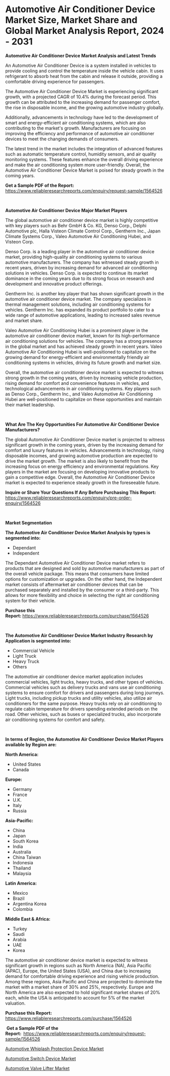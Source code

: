 <p><h1>Automotive Air Conditioner Device Market Size, Market Share and Global Market Analysis Report, 2024 - 2031</h1></p><p><strong>Automotive Air Conditioner Device Market Analysis and Latest Trends</strong></p>
<p><p>An Automotive Air Conditioner Device is a system installed in vehicles to provide cooling and control the temperature inside the vehicle cabin. It uses refrigerant to absorb heat from the cabin and release it outside, providing a comfortable driving experience for passengers. </p><p>The Automotive Air Conditioner Device Market is experiencing significant growth, with a projected CAGR of 10.4% during the forecast period. This growth can be attributed to the increasing demand for passenger comfort, the rise in disposable income, and the growing automotive industry globally. </p><p>Additionally, advancements in technology have led to the development of smart and energy-efficient air conditioning systems, which are also contributing to the market's growth. Manufacturers are focusing on improving the efficiency and performance of automotive air conditioner devices to meet the changing demands of consumers.</p><p>The latest trend in the market includes the integration of advanced features such as automatic temperature control, humidity sensors, and air quality monitoring systems. These features enhance the overall driving experience and make the air conditioning system more user-friendly. Overall, the Automotive Air Conditioner Device Market is poised for steady growth in the coming years.</p></p>
<p><strong>Get a Sample PDF of the Report:&nbsp;</strong> <a href="https://www.reliableresearchreports.com/enquiry/request-sample/1564526">https://www.reliableresearchreports.com/enquiry/request-sample/1564526</a></p>
<p>&nbsp;</p>
<p><strong>Automotive Air Conditioner Device Major Market Players</strong></p>
<p><p>The global automotive air conditioner device market is highly competitive with key players such as Behr GmbH & Co. KG, Denso Corp., Delphi Automotive plc, Halla Visteon Climate Control Corp., Gentherm Inc., Japan Climate Systems Corp., Valeo Automotive Air Conditioning Hubei, and Visteon Corp.</p><p>Denso Corp. is a leading player in the automotive air conditioner device market, providing high-quality air conditioning systems to various automotive manufacturers. The company has witnessed steady growth in recent years, driven by increasing demand for advanced air conditioning solutions in vehicles. Denso Corp. is expected to continue its market dominance in the coming years due to its strong focus on research and development and innovative product offerings.</p><p>Gentherm Inc. is another key player that has shown significant growth in the automotive air conditioner device market. The company specializes in thermal management solutions, including air conditioning systems for vehicles. Gentherm Inc. has expanded its product portfolio to cater to a wide range of automotive applications, leading to increased sales revenue and market share.</p><p>Valeo Automotive Air Conditioning Hubei is a prominent player in the automotive air conditioner device market, known for its high-performance air conditioning solutions for vehicles. The company has a strong presence in the global market and has achieved steady growth in recent years. Valeo Automotive Air Conditioning Hubei is well-positioned to capitalize on the growing demand for energy-efficient and environmentally friendly air conditioning systems in vehicles, driving its future growth and market size.</p><p>Overall, the automotive air conditioner device market is expected to witness strong growth in the coming years, driven by increasing vehicle production, rising demand for comfort and convenience features in vehicles, and technological advancements in air conditioning systems. Key players such as Denso Corp., Gentherm Inc., and Valeo Automotive Air Conditioning Hubei are well-positioned to capitalize on these opportunities and maintain their market leadership.</p></p>
<p>&nbsp;</p>
<p><strong>What Are The Key Opportunities For Automotive Air Conditioner Device Manufacturers?</strong></p>
<p><p>The global Automotive Air Conditioner Device market is projected to witness significant growth in the coming years, driven by the increasing demand for comfort and luxury features in vehicles. Advancements in technology, rising disposable incomes, and growing automotive production are expected to drive the market growth. The market is also likely to benefit from the increasing focus on energy efficiency and environmental regulations. Key players in the market are focusing on developing innovative products to gain a competitive edge. Overall, the Automotive Air Conditioner Device market is expected to experience steady growth in the foreseeable future.</p></p>
<p><strong>Inquire or Share Your Questions If Any Before Purchasing This Report:</strong> <a href="https://www.reliableresearchreports.com/enquiry/pre-order-enquiry/1564526">https://www.reliableresearchreports.com/enquiry/pre-order-enquiry/1564526</a></p>
<p>&nbsp;</p>
<p><strong>Market Segmentation</strong></p>
<p><strong>The Automotive Air Conditioner Device Market Analysis by types is segmented into:</strong></p>
<p><ul><li>Dependant</li><li>Independent</li></ul></p>
<p><p>The Dependant Automotive Air Conditioner Device market refers to products that are designed and sold by automotive manufacturers as part of the overall vehicle package. This means that consumers have limited options for customization or upgrades. On the other hand, the Independent market consists of aftermarket air conditioner devices that can be purchased separately and installed by the consumer or a third-party. This allows for more flexibility and choice in selecting the right air conditioning system for their vehicle.</p></p>
<p><strong>Purchase this Report:&nbsp;</strong><a href="https://www.reliableresearchreports.com/purchase/1564526">https://www.reliableresearchreports.com/purchase/1564526</a></p>
<p>&nbsp;</p>
<p><strong>The Automotive Air Conditioner Device Market Industry Research by Application is segmented into:</strong></p>
<p><ul><li>Commercial Vehicle</li><li>Light Truck</li><li>Heavy Truck</li><li>Others</li></ul></p>
<p><p>The automotive air conditioner device market application includes commercial vehicles, light trucks, heavy trucks, and other types of vehicles. Commercial vehicles such as delivery trucks and vans use air conditioning systems to ensure comfort for drivers and passengers during long journeys. Light trucks, including pickup trucks and utility vehicles, also utilize air conditioners for the same purpose. Heavy trucks rely on air conditioning to regulate cabin temperature for drivers spending extended periods on the road. Other vehicles, such as buses or specialized trucks, also incorporate air conditioning systems for comfort and safety.</p></p>
<p>&nbsp;</p>
<p><strong>In terms of Region, the Automotive Air Conditioner Device Market Players available by Region are:</strong></p>
<p>
    <p> <strong> North America: </strong>
        <ul>
            <li>United States</li>
            <li>Canada</li>
        </ul>
        </p> 
    <p> <strong> Europe: </strong>
        <ul>
            <li>Germany</li>
            <li>France</li>
            <li>U.K.</li>
            <li>Italy</li>
            <li>Russia</li>
        </ul>
        </p> 
    <p> <strong> Asia-Pacific: </strong>
        <ul>
            <li>China</li>
            <li>Japan</li>
            <li>South Korea</li>
            <li>India</li>
            <li>Australia</li>
            <li>China Taiwan</li>
            <li>Indonesia</li>
            <li>Thailand</li>
            <li>Malaysia</li>
        </ul>
        </p> 
    <p> <strong> Latin America: </strong>
        <ul>
            <li>Mexico</li>
            <li>Brazil</li>
            <li>Argentina Korea</li>
            <li>Colombia</li>
        </ul>
        </p> 
    <p> <strong> Middle East & Africa: </strong>
        <ul>
            <li>Turkey</li>
            <li>Saudi</li>
            <li>Arabia</li>
            <li>UAE</li>
            <li>Korea</li>
        </ul>
    </p>
    </p>
<p><p>The automotive air conditioner device market is expected to witness significant growth in regions such as North America (NA), Asia Pacific (APAC), Europe, the United States (USA), and China due to increasing demand for comfortable driving experience and rising vehicle production. Among these regions, Asia Pacific and China are projected to dominate the market with a market share of 30% and 25%, respectively. Europe and North America are also expected to hold significant market shares of 20% each, while the USA is anticipated to account for 5% of the market valuation.</p></p>
<p><strong>Purchase this Report: </strong><a href="https://www.reliableresearchreports.com/purchase/1564526">https://www.reliableresearchreports.com/purchase/1564526</a></p>
<p>&nbsp;<strong>Get a Sample PDF of the Report:&nbsp;&nbsp;</strong><a href="https://www.reliableresearchreports.com/enquiry/request-sample/1564526">https://www.reliableresearchreports.com/enquiry/request-sample/1564526</a></p>
<p><strong></strong></p>
<p><p><a href="https://github.com/redneck06/Market-Research-Report-List-2/blob/main/automotive-whiplash-protection-device-market.md">Automotive Whiplash Protection Device Market</a></p><p><a href="https://github.com/mauripalmi/Market-Research-Report-List-2/blob/main/automotive-switch-device-market.md">Automotive Switch Device Market</a></p><p><a href="https://github.com/nicoletavirag/Market-Research-Report-List-2/blob/main/automotive-valve-lifter-market.md">Automotive Valve Lifter Market</a></p></p>